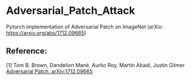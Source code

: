 # Adversarial_Patch_Attack
Pytorch implementation of Adversarial Patch on ImageNet (arXiv: https://arxiv.org/abs/1712.09665)

## Reference:
[1] Tom B. Brown, Dandelion Mané, Aurko Roy, Martín Abadi, Justin Gilmer  
    [Adversarial Patch. arXiv:1712.09665](https://arxiv.org/abs/1712.09665)
